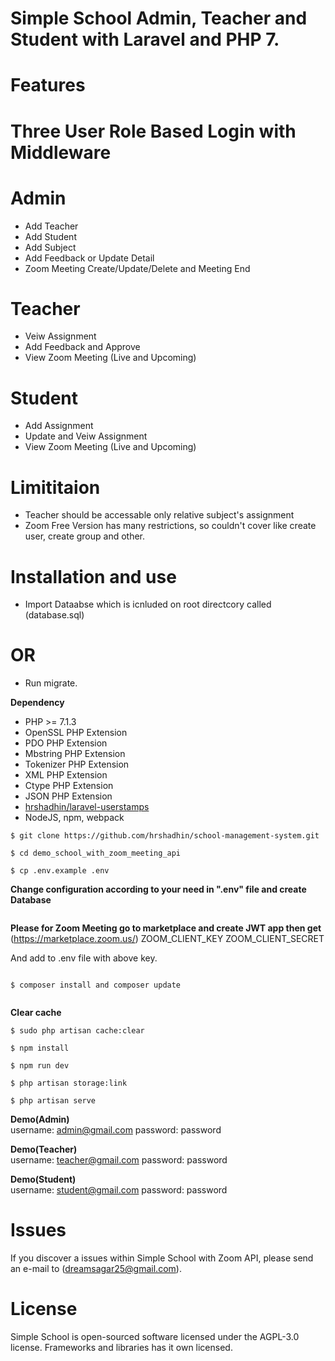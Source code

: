 # Simple School Admin, Teacher and Student with Laravel and PHP 7.


# Features
# Three User Role Based Login with Middleware
# Admin 
- Add Teacher
- Add Student
- Add Subject
- Add Feedback or Update Detail
- Zoom Meeting Create/Update/Delete and Meeting End
# Teacher
- Veiw Assignment
- Add Feedback and Approve
- View Zoom Meeting (Live and Upcoming)
# Student
- Add Assignment 
- Update and Veiw Assignment 
- View Zoom Meeting (Live and Upcoming)

# Limititaion
- Teacher should be accessable only relative subject's assignment
- Zoom Free Version has many restrictions, so couldn't cover like create user, create group and other.

# Installation and use

- Import Dataabse which is icnluded on root directcory called (database.sql)

# OR

- Run migrate.

**Dependency**
- PHP >= 7.1.3
- OpenSSL PHP Extension
- PDO PHP Extension
- Mbstring PHP Extension
- Tokenizer PHP Extension
- XML PHP Extension
- Ctype PHP Extension
- JSON PHP Extension
- [hrshadhin/laravel-userstamps](https://github.com/hrshadhin/laravel-userstamps.git)
- NodeJS, npm, webpack


```
$ git clone https://github.com/hrshadhin/school-management-system.git

```
```
$ cd demo_school_with_zoom_meeting_api
```
```
$ cp .env.example .env
```
**Change configuration according to your need in ".env" file and create Database**
```

```
**Please for Zoom Meeting go to marketplace and create JWT app then get** (https://marketplace.zoom.us/)
ZOOM_CLIENT_KEY
ZOOM_CLIENT_SECRET 

And add to .env file with above key.

```

```
```
$ composer install and composer update
```
```

```
**Clear cache**
```
$ sudo php artisan cache:clear
```
```
$ npm install
```
```
$ npm run dev
```
```
$ php artisan storage:link
```
```
$ php artisan serve
```

**Demo(Admin)**\
username: admin@gmail.com
password: password

**Demo(Teacher)**\
username: teacher@gmail.com
password: password

**Demo(Student)**\
username: student@gmail.com
password: password


# Issues

If you discover a issues within Simple School with Zoom API, please send an e-mail to (dreamsagar25@gmail.com).

# License

Simple School is open-sourced software licensed under the AGPL-3.0 license. Frameworks and libraries has it own licensed.
